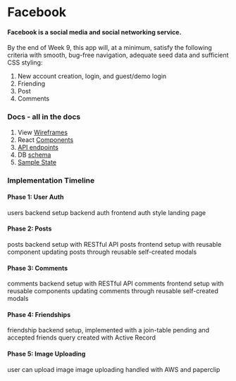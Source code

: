 # Facebook

#### Facebook is a social media and social networking service.

By the end of Week 9, this app will, at a minimum, satisfy the following criteria with smooth, bug-free navigation, adequate seed data and sufficient CSS styling:

 1. New account creation, login, and guest/demo login
 3. Friending
 4. Post
 5. Comments

### Docs - all in the docs

1. View [Wireframes](./docs/wireframes)
2. React [Components](./docs/fe_routes.md)
3. [API endpoints](./docs/api_endpoints.md)
4. DB [schema](./docs/schema.md)
5. [Sample State](./docs/sample_state.js)

### Implementation Timeline

#### Phase 1: User Auth
users backend setup
backend auth
frontend auth
style landing page

#### Phase 2: Posts
posts backend setup with RESTful API
posts frontend setup with reusable component
updating posts through reusable self-created modals

#### Phase 3: Comments
comments backend setup with RESTful API
comments frontend setup with reusable components
updating comments through reusable self-created modals

#### Phase 4: Friendships
friendship backend setup, implemented with a join-table
pending and accepted friends query created with Active Record

#### Phase 5: Image Uploading
user can upload image
image uploading handled with AWS and paperclip
